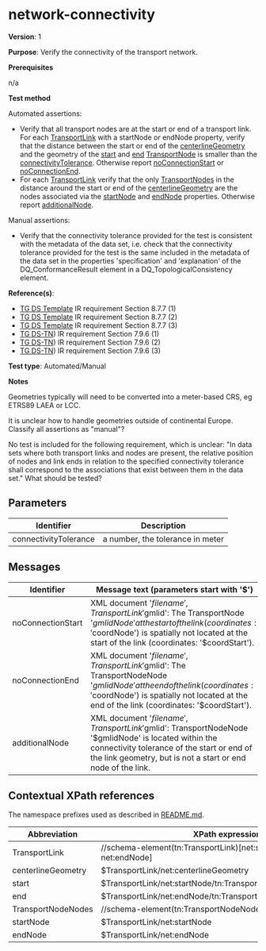 # network-connectivity

**Version**: 1

**Purpose**: Verify the connectivity of the transport network.

**Prerequisites**

n/a

**Test method**

Automated assertions:

* Verify that all transport nodes are at the start or end of a transport link. For each [TransportLink](#TransportLink) with a startNode or endNode property, verify that the distance between the start or end of the [centerlineGeometry](#geometry) and the geometry of the [start](#start) and [end](#end) [TransportNode](#TransportNodes) is smaller than the [connectivityTolerance](#tolerance). Otherwise report [noConnectionStart](#noConnectionStart) or [noConnectionEnd](#noConnectionEnd).
* For each [TransportLink](#TransportLink) verify that the only [TransportNodes](#TransportNodes) in the distance around the start or end of the [centerlineGeometry](#geometry) are the nodes associated via the [startNode](#start) and [endNode](#end) properties. Otherwise report [additionalNode](#additionalNode).

Manual assertions:

* Verify that the connectivity tolerance provided for the test is consistent with the metadata of the data set, i.e. check that the connectivity tolerance provided for the test is the same included in the metadata of the data set in the properties 'specification' and 'explanation' of the DQ\_ConformanceResult element in a DQ\_TopologicalConsistency element.

**Reference(s)**: 

* [TG DS Template](http://inspire.ec.europa.eu/id/ats/data-tn/3.2/tn-as/README#ref_TG_DS_tmpl) IR requirement Section 8.7.7 (1)
* [TG DS Template](http://inspire.ec.europa.eu/id/ats/data-tn/3.2/tn-as/README#ref_TG_DS_tmpl) IR requirement Section 8.7.7 (2)
* [TG DS Template](http://inspire.ec.europa.eu/id/ats/data-tn/3.2/tn-as/README#ref_TG_DS_tmpl) IR requirement Section 8.7.7 (3)
* [TG DS-TN](http://inspire.ec.europa.eu/id/ats/data-tn/3.2/tn-as/README#ref_TG_DS_TN)) IR requirement Section 7.9.6 (1)
* [TG DS-TN](http://inspire.ec.europa.eu/id/ats/data-tn/3.2/tn-as/README#ref_TG_DS_TN)) IR requirement Section 7.9.6 (2)
* [TG DS-TN](http://inspire.ec.europa.eu/id/ats/data-tn/3.2/tn-as/README#ref_TG_DS_TN)) IR requirement Section 7.9.6 (3)

**Test type**: Automated/Manual

**Notes**

Geometries typically will need to be converted into a meter-based CRS, eg ETRS89 LAEA or LCC. 

It is unclear how to handle geometries outside of continental Europe. Classify all assertions as "manual"?

No test is included for the following requirement, which is unclear: "In data sets where both transport links and nodes are present, the relative position of nodes and link ends in relation to the specified connectivity tolerance shall correspond to the associations that exist between them in the data set." What should be tested?

## Parameters

Identifier  |  Description
---------------------------------------------------------- | -------------------------------------------------------------------------
connectivityTolerance <a name="tolerance"/>  |  a number, the tolerance in meter

## Messages

Identifier  |  Message text (parameters start with '$')
---------------------------------------------------------- | -------------------------------------------------------------------------
noConnectionStart <a name="noConnectionStart"/>  |  XML document '$filename', TransportLink '$gmlid': The TransportNode '$gmlidNode' at the start of the link (coordinates: '$coordNode') is spatially not located at the start of the link (coordinates: '$coordStart').
noConnectionEnd <a name="noConnectionEnd"/>  |  XML document '$filename', TransportLink '$gmlid': The TransportNodeNode '$gmlidNode' at the end of the link (coordinates: '$coordNode') is spatially not located at the end of the link (coordinates: '$coordStart').
additionalNode <a name="additionalNode"/>  |  XML document '$filename', TransportLink '$gmlid': TransportNodeNode '$gmlidNode' is located within the connectivity tolerance of the start or end of the link geometry, but is not a start or end node of the link.

## Contextual XPath references

The namespace prefixes used as described in [README.md](http://inspire.ec.europa.eu/id/ats/data-tn/3.2/tn-as/README#namespaces).

Abbreviation                                               |  XPath expression
---------------------------------------------------------- | -------------------------------------------------------------------------
TransportLink <a name="TransportLink"></a>   | //schema-element(tn:TransportLink)[net:startNode or net:endNode] 
centerlineGeometry <a name="geometry"></a>   | $TransportLink/net:centerlineGeometry 
start <a name="start"></a>   | $TransportLink/net:startNode/tn:TransportNodeNode/net:geometry 
end <a name="end"></a>   | $TransportLink/net:endNode/tn:TransportNodeNode/net:geometry 
TransportNodeNodes <a name="TransportNodes"></a>   | //schema-element(tn:TransportNodeNode) 
startNode <a name="start"></a>   | $TransportLink/net:startNode 
endNode <a name="end"></a>   | $TransportLink/net:endNode 

